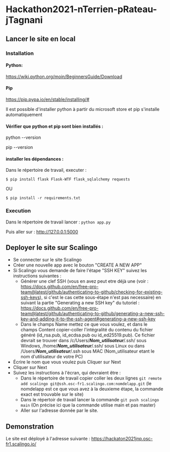 # Hackathon2021-nTerrien-pRateau-jTagnani

## Lancer le site en local
### Installation

#### Python:

https://wiki.python.org/moin/BeginnersGuide/Download

#### Pip

https://pip.pypa.io/en/stable/installing/#

Il est possible d'installer python à partir du microsoft store et pip s'installe automatiquement

#### Vérifier que python et pip sont bien installés :

python --version

pip --version

####  installer les dépendances :

Dans le répertoire de travail, executer :

```$ pip install flask Flask-WTF flask_sqlalchemy requests```

OU

```$ pip install -r requirements.txt```

### Execution

Dans le répertoire de travail lancer :
```python app.py```

Puis aller sur : http://127.0.0.1:5000

## Deployer le site sur Scalingo

- Se connecter sur le site Scalingo
- Créer une nouvelle app avec le bouton "CREATE A NEW APP"
- Si Scalingo vous demande de faire l'étape "SSH KEY" suivez les instructions suivantes : 
  - Générer une clef SSH (vous en avez peut etre déjà une (voir : https://docs.github.com/en/free-pro-team@latest/github/authenticating-to-github/checking-for-existing-ssh-keys), si c'est le cas cette sous-étape n'est pas necessaire) en suivant la partie "Generating a new SSH key" du tutoriel : https://docs.github.com/en/free-pro-team@latest/github/authenticating-to-github/generating-a-new-ssh-key-and-adding-it-to-the-ssh-agent#generating-a-new-ssh-key
  - Dans le champs Name mettez ce que vous voulez, et dans le champs Content copier-coller l'intégralité du contenu du fichier généré (id_rsa.pub, id_ecdsa.pub ou id_ed25519.pub). Ce fichier devrait se trouver dans /c/Users/**_Nom_utilisateur_**/.ssh/ sous Windows, /home/**_Nom_utilisateur_**/.ssh/ sous Linux ou dans /Users/**_Nom_utilisateur_**/.ssh sous MAC (Nom_utilisateur etant le nom d'utilisateur de votre PC)
- Écrire le nom que vous voulez puis Cliquer sur Next
- Cliquer sur Next
- Suivez les instructions à l'écran, qui devraient être :
  - Dans le répertoire de travail copier coller les deux lignes ```git remote add scalingo git@ssh.osc-fr1.scalingo.com:nomdelapp.git``` (le nomdelapp est ce que vous avez à la deuxieme étape, la commande exact est trouvable sur le site)
  - Dans le répertoir de travail lancer la commande ```git push scalingo main``` (On précise ici que la commande utilise main et pas master)
  - Aller sur l'adresse donnée par le site.

## Demonstration 

Le site est déployé à l'adresse suivante : https://hackaton2021jnp.osc-fr1.scalingo.io/
